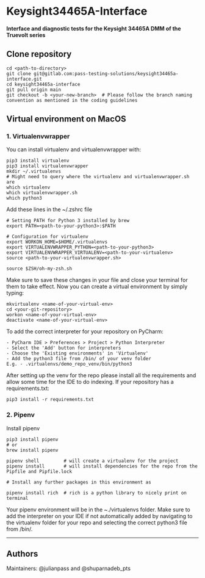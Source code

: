 # Keysight34465A-Interface

#### Interface and diagnostic tests for the Keysight 34465A DMM of the Truevolt series

## Clone repository
```
cd <path-to-directory>
git clone git@gitlab.com:pass-testing-solutions/keysight34465a-interface.git
cd keysight34465a-interface
git pull origin main
git checkout -b <your-new-branch>  # Please follow the branch naming convention as mentioned in the coding guidelines
```
## Virtual environment on MacOS

### 1. Virtualenvwrapper
You can install virtualenv and virtualenvwrapper with:
```
pip3 install virtualenv
pip3 install virtualenvwrapper
mkdir ~/.virtualenvs
# Might need to query where the virtualenv and virtualenvwrapper.sh are
which virtualenv
which virtualenvwrapper.sh
which python3
```
Add these lines in the ~/.zshrc file 
````
# Setting PATH for Python 3 installed by brew
export PATH=<path-to-your-python3>:$PATH

# Configuration for virtualenv
export WORKON_HOME=$HOME/.virtualenvs
export VIRTUALENVWRAPPER_PYTHON=<path-to-your-python3>
export VIRTUALENVWRAPPER_VIRTUALENV=<path-to-your-virtualenv>
source <path-to-your-virtualenvwrapper.sh>

source $ZSH/oh-my-zsh.sh
````
Make sure to save these changes in your file and close your terminal for them to take effect.
Now you can create a virtual environment by simply typing:
```
mkvirtualenv <name-of-your-virtual-env>
cd <your-git-repository>
workon <name-of-your-virtual-env>
deactivate <name-of-your-virtual-env>
```
To add the correct interpreter for your repository on PyCharm:
```
- PyCharm IDE > Preferences > Project > Python Interpreter
- Select the 'Add' button for interpreters
- Choose the 'Existing environments' in 'Virtualenv'
- Add the python3 file from /bin/ of your venv folder
E.g. - .virtualenvs/demo_repo_venv/bin/python3
```
After setting up the venv for the repo please install all the 
requirements and allow some time for the IDE to do indexing. If your repository has a requirements.txt: 
```
pip3 install -r requirements.txt
```

### 2. Pipenv
Install pipenv
```
pip3 install pipenv 
# or
brew install pipenv

pipenv shell         # will create a virtualenv for the project
pipenv install       # will install dependencies for the repo from the Pipfile and Pipfile.lock

# Install any further packages in this environment as

pipenv install rich  # rich is a python library to nicely print on terminal
```
Your pipenv environment will be in the ~./virtualenvs folder.
Make sure to add the interpreter on your IDE if not automatically added by navigating to the virtualenv folder for your repo and selecting the correct python3 file from /bin/.

***

## Authors
Maintainers: @julianpass and @shuparnadeb_pts